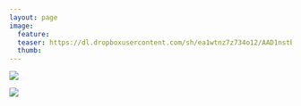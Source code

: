 ```yaml
---
layout: page
image:
  feature:
  teaser: https://dl.dropboxusercontent.com/sh/ea1wtnz7z734o12/AAD1nstbETpOxTfPAO71Zi5La/luontokuvat/kev%C3%A4t/IMG_20130502_200148-245px.jpg
  thumb:
---
```


[![](https://lh3.googleusercontent.com/GTjOh4suik1iyWtuvtkO1pvExOCmkU_D4LiKheciEcc=w800)](https://lh3.googleusercontent.com/GTjOh4suik1iyWtuvtkO1pvExOCmkU_D4LiKheciEcc=s0)

[![](https://lh3.googleusercontent.com/YMzcuwXWilDULM04X9qQCVCJMAFxutzgK5XzBMKoO30=w800)](https://lh3.googleusercontent.com/YMzcuwXWilDULM04X9qQCVCJMAFxutzgK5XzBMKoO30=s0)
